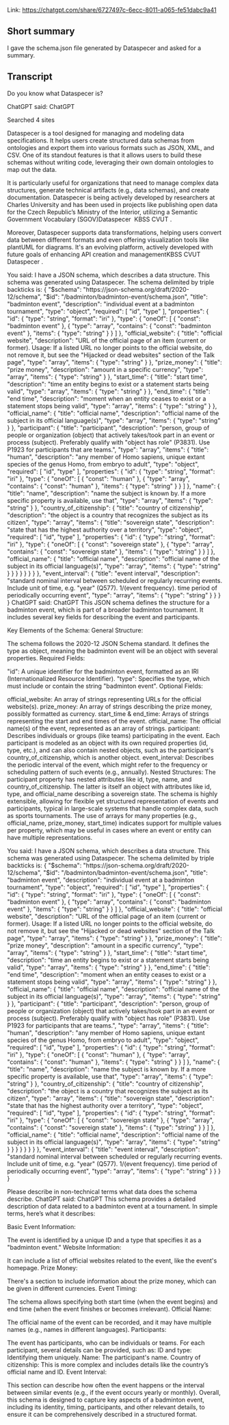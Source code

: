 Link: https://chatgpt.com/share/6727497c-6ecc-8011-a065-fe51dabc9a41

## Short summary

I gave the schema.json file generated by Dataspecer and asked for a summary.

## Transcript

Do you know what Dataspecer is?

ChatGPT said:
ChatGPT

Searched 4 sites

Dataspecer is a tool designed for managing and modeling data specifications. It helps users create structured data schemas from ontologies and export them into various formats such as JSON, XML, and CSV. One of its standout features is that it allows users to build these schemas without writing code, leveraging their own domain ontologies to map out the data.

It is particularly useful for organizations that need to manage complex data structures, generate technical artifacts (e.g., data schemas), and create documentation. Dataspecer is being actively developed by researchers at Charles University and has been used in projects like publishing open data for the Czech Republic’s Ministry of the Interior, utilizing a Semantic Government Vocabulary (SGOV)​
Dataspecer
​
KBSS CVUT
.

Moreover, Dataspecer supports data transformations, helping users convert data between different formats and even offering visualization tools like plantUML for diagrams. It's an evolving platform, actively developed with future goals of enhancing API creation and management​
KBSS CVUT
​
Dataspecer
.

You said:
I have a JSON schema, which describes a data structure. This schema was generated using Dataspecer. The schema delimited by triple backticks is:
{
  "$schema": "https://json-schema.org/draft/2020-12/schema",
  "$id": "/badminton/badminton-event/schema.json",
  "title": "badminton event",
  "description": "individual event at a badminton tournament",
  "type": "object",
  "required": [
    "id",
    "type"
  ],
  "properties": {
    "id": {
      "type": "string",
      "format": "iri"
    },
    "type": {
      "oneOf": [
        {
          "const": "badminton event"
        },
        {
          "type": "array",
          "contains": {
            "const": "badminton event"
          },
          "items": {
            "type": "string"
          }
        }
      ]
    },
    "official_website": {
      "title": "official website",
      "description": "URL of the official page of an item (current or former). Usage: If a listed URL no longer points to the official website, do not remove it, but see the \"Hijacked or dead websites\" section of the Talk page",
      "type": "array",
      "items": {
        "type": "string"
      }
    },
    "prize_money": {
      "title": "prize money",
      "description": "amount in a specific currency",
      "type": "array",
      "items": {
        "type": "string"
      }
    },
    "start_time": {
      "title": "start time",
      "description": "time an entity begins to exist or a statement starts being valid",
      "type": "array",
      "items": {
        "type": "string"
      }
    },
    "end_time": {
      "title": "end time",
      "description": "moment when an entity ceases to exist or a statement stops being valid",
      "type": "array",
      "items": {
        "type": "string"
      }
    },
    "official_name": {
      "title": "official name",
      "description": "official name of the subject in its official language(s)",
      "type": "array",
      "items": {
        "type": "string"
      }
    },
    "participant": {
      "title": "participant",
      "description": "person, group of people or organization (object) that actively takes/took part in an event or process (subject).  Preferably qualify with \"object has role\" (P3831). Use P1923 for participants that are teams.",
      "type": "array",
      "items": {
        "title": "human",
        "description": "any member of Homo sapiens, unique extant species of the genus Homo, from embryo to adult",
        "type": "object",
        "required": [
          "id",
          "type"
        ],
        "properties": {
          "id": {
            "type": "string",
            "format": "iri"
          },
          "type": {
            "oneOf": [
              {
                "const": "human"
              },
              {
                "type": "array",
                "contains": {
                  "const": "human"
                },
                "items": {
                  "type": "string"
                }
              }
            ]
          },
          "name": {
            "title": "name",
            "description": "name the subject is known by. If a more specific property is available, use that",
            "type": "array",
            "items": {
              "type": "string"
            }
          },
          "country_of_citizenship": {
            "title": "country of citizenship",
            "description": "the object is a country that recognizes the subject as its citizen",
            "type": "array",
            "items": {
              "title": "sovereign state",
              "description": "state that has the highest authority over a territory",
              "type": "object",
              "required": [
                "id",
                "type"
              ],
              "properties": {
                "id": {
                  "type": "string",
                  "format": "iri"
                },
                "type": {
                  "oneOf": [
                    {
                      "const": "sovereign state"
                    },
                    {
                      "type": "array",
                      "contains": {
                        "const": "sovereign state"
                      },
                      "items": {
                        "type": "string"
                      }
                    }
                  ]
                },
                "official_name": {
                  "title": "official name",
                  "description": "official name of the subject in its official language(s)",
                  "type": "array",
                  "items": {
                    "type": "string"
                  }
                }
              }
            }
          }
        }
      }
    },
    "event_interval": {
      "title": "event interval",
      "description": "standard nominal interval between scheduled or regularly recurring events. Include unit of time, e.g. \"year\" (Q577). 1/(event frequency). time period of periodically occurring event",
      "type": "array",
      "items": {
        "type": "string"
      }
    }
  }
}
ChatGPT said:
ChatGPT
This JSON schema defines the structure for a badminton event, which is part of a broader badminton tournament. It includes several key fields for describing the event and participants.

Key Elements of the Schema:
General Structure:

The schema follows the 2020-12 JSON Schema standard.
It defines the type as object, meaning the badminton event will be an object with several properties.
Required Fields:

"id": A unique identifier for the badminton event, formatted as an IRI (Internationalized Resource Identifier).
"type": Specifies the type, which must include or contain the string "badminton event".
Optional Fields:

official_website: An array of strings representing URLs for the official website(s).
prize_money: An array of strings describing the prize money, possibly formatted as currency.
start_time & end_time: Arrays of strings representing the start and end times of the event.
official_name: The official name(s) of the event, represented as an array of strings.
participant: Describes individuals or groups (like teams) participating in the event. Each participant is modeled as an object with its own required properties (id, type, etc.), and can also contain nested objects, such as the participant's country_of_citizenship, which is another object.
event_interval: Describes the periodic interval of the event, which might refer to the frequency or scheduling pattern of such events (e.g., annually).
Nested Structures:
The participant property has nested attributes like id, type, name, and country_of_citizenship. The latter is itself an object with attributes like id, type, and official_name describing a sovereign state.
The schema is highly extensible, allowing for flexible yet structured representation of events and participants, typical in large-scale systems that handle complex data, such as sports tournaments. The use of arrays for many properties (e.g., official_name, prize_money, start_time) indicates support for multiple values per property, which may be useful in cases where an event or entity can have multiple representations.

You said:
I have a JSON schema, which describes a data structure. This schema was generated using Dataspecer. The schema delimited by triple backticks is:
{
  "$schema": "https://json-schema.org/draft/2020-12/schema",
  "$id": "/badminton/badminton-event/schema.json",
  "title": "badminton event",
  "description": "individual event at a badminton tournament",
  "type": "object",
  "required": [
    "id",
    "type"
  ],
  "properties": {
    "id": {
      "type": "string",
      "format": "iri"
    },
    "type": {
      "oneOf": [
        {
          "const": "badminton event"
        },
        {
          "type": "array",
          "contains": {
            "const": "badminton event"
          },
          "items": {
            "type": "string"
          }
        }
      ]
    },
    "official_website": {
      "title": "official website",
      "description": "URL of the official page of an item (current or former). Usage: If a listed URL no longer points to the official website, do not remove it, but see the \"Hijacked or dead websites\" section of the Talk page",
      "type": "array",
      "items": {
        "type": "string"
      }
    },
    "prize_money": {
      "title": "prize money",
      "description": "amount in a specific currency",
      "type": "array",
      "items": {
        "type": "string"
      }
    },
    "start_time": {
      "title": "start time",
      "description": "time an entity begins to exist or a statement starts being valid",
      "type": "array",
      "items": {
        "type": "string"
      }
    },
    "end_time": {
      "title": "end time",
      "description": "moment when an entity ceases to exist or a statement stops being valid",
      "type": "array",
      "items": {
        "type": "string"
      }
    },
    "official_name": {
      "title": "official name",
      "description": "official name of the subject in its official language(s)",
      "type": "array",
      "items": {
        "type": "string"
      }
    },
    "participant": {
      "title": "participant",
      "description": "person, group of people or organization (object) that actively takes/took part in an event or process (subject).  Preferably qualify with \"object has role\" (P3831). Use P1923 for participants that are teams.",
      "type": "array",
      "items": {
        "title": "human",
        "description": "any member of Homo sapiens, unique extant species of the genus Homo, from embryo to adult",
        "type": "object",
        "required": [
          "id",
          "type"
        ],
        "properties": {
          "id": {
            "type": "string",
            "format": "iri"
          },
          "type": {
            "oneOf": [
              {
                "const": "human"
              },
              {
                "type": "array",
                "contains": {
                  "const": "human"
                },
                "items": {
                  "type": "string"
                }
              }
            ]
          },
          "name": {
            "title": "name",
            "description": "name the subject is known by. If a more specific property is available, use that",
            "type": "array",
            "items": {
              "type": "string"
            }
          },
          "country_of_citizenship": {
            "title": "country of citizenship",
            "description": "the object is a country that recognizes the subject as its citizen",
            "type": "array",
            "items": {
              "title": "sovereign state",
              "description": "state that has the highest authority over a territory",
              "type": "object",
              "required": [
                "id",
                "type"
              ],
              "properties": {
                "id": {
                  "type": "string",
                  "format": "iri"
                },
                "type": {
                  "oneOf": [
                    {
                      "const": "sovereign state"
                    },
                    {
                      "type": "array",
                      "contains": {
                        "const": "sovereign state"
                      },
                      "items": {
                        "type": "string"
                      }
                    }
                  ]
                },
                "official_name": {
                  "title": "official name",
                  "description": "official name of the subject in its official language(s)",
                  "type": "array",
                  "items": {
                    "type": "string"
                  }
                }
              }
            }
          }
        }
      }
    },
    "event_interval": {
      "title": "event interval",
      "description": "standard nominal interval between scheduled or regularly recurring events. Include unit of time, e.g. \"year\" (Q577). 1/(event frequency). time period of periodically occurring event",
      "type": "array",
      "items": {
        "type": "string"
      }
    }
  }
}


Please describe in non-technical terms what data does the schema describe.
ChatGPT said:
ChatGPT
This schema provides a detailed description of data related to a badminton event at a tournament. In simple terms, here’s what it describes:

Basic Event Information:

The event is identified by a unique ID and a type that specifies it as a "badminton event."
Website Information:

It can include a list of official websites related to the event, like the event's homepage.
Prize Money:

There's a section to include information about the prize money, which can be given in different currencies.
Event Timing:

The schema allows specifying both start time (when the event begins) and end time (when the event finishes or becomes irrelevant).
Official Name:

The official name of the event can be recorded, and it may have multiple names (e.g., names in different languages).
Participants:

The event has participants, who can be individuals or teams. For each participant, several details can be provided, such as:
ID and type: Identifying them uniquely.
Name: The participant's name.
Country of citizenship: This is more complex and includes details like the country’s official name and ID.
Event Interval:

This section can describe how often the event happens or the interval between similar events (e.g., if the event occurs yearly or monthly).
Overall, this schema is designed to capture key aspects of a badminton event, including its identity, timing, participants, and other relevant details, to ensure it can be comprehensively described in a structured format.
